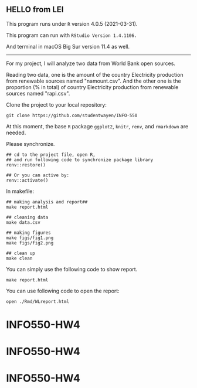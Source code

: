 HELLO from LEI
-------------------------
This program runs under `R` version 4.0.5 (2021-03-31).

This program can run with `RStudio Version 1.4.1106.`

And terminal in macOS Big Sur version 11.4 as well.

-----------------------------------
For my project, I will analyze two data from World Bank open sources. 

Reading two data, one is the amount of the country Electricity production from renewable sources named "namount.csv". And the other one is the proportion (% in total) of country Electricity production from renewable sources named "rapi.csv".

Clone the project to your local repository:
```
git clone https://github.com/studentwayen/INFO-550
```

At this moment, the base `R` package `ggplot2`, `knitr`, `renv`, and `rmarkdown` are needed.

Please synchronize.
```
## cd to the project file, open R,
## and run following code to synchronize package library
renv::restore()

## Or you can active by:
renv::activate()
```

In makefile:
```
## making analysis and report## 
make report.html

## cleaning data
make data.csv

## making figures
make figs/fig1.png
make figs/fig2.png

## clean up
make clean
```

You can simply use the following code to show report.
```
make report.html
```
You can use following code to open the report:
```
open ./Rmd/WLreport.html
```

# INFO550-HW4
# INFO550-HW4
# INFO550-HW4
